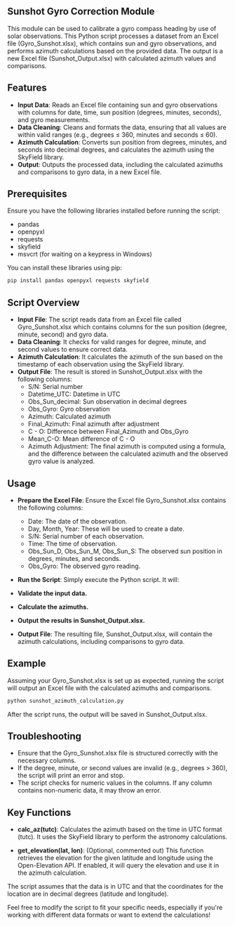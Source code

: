 ## Sunshot Gyro Correction Module

This module can be used to calibrate a gyro compass heading by use of solar observations. This Python script processes a dataset from an Excel file (Gyro_Sunshot.xlsx), which contains sun and gyro observations, and performs azimuth calculations based on the provided data. The output is a new Excel file (Sunshot_Output.xlsx) with calculated azimuth values and comparisons.

## Features

- **Input Data**: Reads an Excel file containing sun and gyro observations with columns for date, time, sun position (degrees, minutes, seconds), and gyro measurements.
- **Data Cleaning**: Cleans and formats the data, ensuring that all values are within valid ranges (e.g., degrees ≤ 360, minutes and seconds ≤ 60).
- **Azimuth Calculation**: Converts sun position from degrees, minutes, and seconds into decimal degrees, and calculates the azimuth using the SkyField library.
- **Output**: Outputs the processed data, including the calculated azimuths and comparisons to gyro data, in a new Excel file.

## Prerequisites

Ensure you have the following libraries installed before running the script:

- pandas
- openpyxl
- requests
- skyfield
- msvcrt (for waiting on a keypress in Windows)

You can install these libraries using pip:

``` bash
pip install pandas openpyxl requests skyfield
```

## Script Overview
- **Input File**: The script reads data from an Excel file called Gyro_Sunshot.xlsx which contains columns for the sun position (degree, minute, second) and gyro data.
- **Data Cleaning**: It checks for valid ranges for degree, minute, and second values to ensure correct data.
- **Azimuth Calculation**: It calculates the azimuth of the sun based on the timestamp of each observation using the SkyField library.
- **Output File**: The result is stored in Sunshot_Output.xlsx with the following columns:
  - S/N: Serial number
  - Datetime_UTC: Datetime in UTC
  - Obs_Sun_decimal: Sun observation in decimal degrees
  - Obs_Gyro: Gyro observation
  - Azimuth: Calculated azimuth
  - Final_Azimuth: Final azimuth after adjustment
  - C - O: Difference between Final_Azimuth and Obs_Gyro
  - Mean_C-O: Mean difference of C - O
  - Azimuth Adjustment: The final azimuth is computed using a formula, and the difference between the calculated azimuth and the observed gyro value is analyzed.

## Usage

- **Prepare the Excel File**: Ensure the Excel file Gyro_Sunshot.xlsx contains the following columns:

  - Date: The date of the observation.
  - Day, Month, Year: These will be used to create a date.
  - S/N: Serial number of each observation.
  - Time: The time of observation.
  - Obs_Sun_D, Obs_Sun_M, Obs_Sun_S: The observed sun position in degrees, minutes, and seconds.
  - Obs_Gyro: The observed gyro reading.

- **Run the Script**: Simply execute the Python script. It will:

- **Validate the input data.**
- **Calculate the azimuths.**
- **Output the results in Sunshot_Output.xlsx.**
- **Output File**: The resulting file, Sunshot_Output.xlsx, will contain the azimuth calculations, including comparisons to gyro data.

## Example

Assuming your Gyro_Sunshot.xlsx is set up as expected, running the script will output an Excel file with the calculated azimuths and comparisons.

```bash
python sunshot_azimuth_calculation.py
```

After the script runs, the output will be saved in Sunshot_Output.xlsx.

## Troubleshooting
- Ensure that the Gyro_Sunshot.xlsx file is structured correctly with the necessary columns.
- If the degree, minute, or second values are invalid (e.g., degrees > 360), the script will print an error and stop.
- The script checks for numeric values in the columns. If any column contains non-numeric data, it may throw an error.

## Key Functions
- **calc_az(tutc)**: Calculates the azimuth based on the time in UTC format (tutc). It uses the SkyField library to perform the astronomy calculations.

- **get_elevation(lat, lon)**: (Optional, commented out) This function retrieves the elevation for the given latitude and longitude using the Open-Elevation API. If enabled, it will query the elevation and use it in the azimuth calculation.


The script assumes that the data is in UTC and that the coordinates for the location are in decimal degrees (latitude and longitude).

Feel free to modify the script to fit your specific needs, especially if you're working with different data formats or want to extend the calculations!
